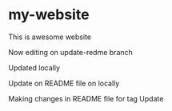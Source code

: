 # my-website

This is awesome website

Now editing on update-redme branch

Updated locally

Update on README file on locally


Making changes in README file for tag Update
